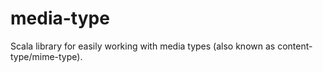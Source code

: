 # media-type
Scala library for easily working with media types (also known as content-type/mime-type).
